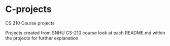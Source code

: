 # C-projects
CS 210 Course projects

Projects created from SNHU CS-210 course look at each README.md within the projects for further explanation.

